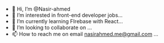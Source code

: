 - 👋 Hi, I’m @Nasir-ahmed
- 👀 I’m interested in front-end developer jobs...
- 🌱 I’m currently learning FIrebase with React...
- 💞️ I’m looking to collaborate on ...
- 📫 How to reach me on email nasirahmed.me@gmail.com ...

<!---
Nasir-ahmed/Nasir-ahmed is a ✨ special ✨ repository because its `README.md` (this file) appears on your GitHub profile.
You can click the Preview link to take a look at your changes.
--->
